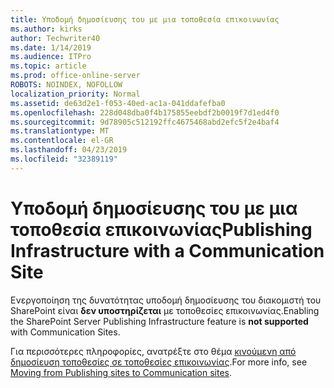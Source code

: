 ```yaml
---
title: Υποδομή δημοσίευσης του με μια τοποθεσία επικοινωνίας
ms.author: kirks
author: Techwriter40
ms.date: 1/14/2019
ms.audience: ITPro
ms.topic: article
ms.prod: office-online-server
ROBOTS: NOINDEX, NOFOLLOW
localization_priority: Normal
ms.assetid: de63d2e1-f053-40ed-ac1a-041ddafefba0
ms.openlocfilehash: 228d048dba0f4b175855eebdf2b0019f7d1ed4f0
ms.sourcegitcommit: 9d78905c512192ffc4675468abd2efc5f2e4baf4
ms.translationtype: MT
ms.contentlocale: el-GR
ms.lasthandoff: 04/23/2019
ms.locfileid: "32389119"
---
```

# <a name="publishing-infrastructure-with-a-communication-site"></a><span data-ttu-id="fd1d1-102">Υποδομή δημοσίευσης του με μια τοποθεσία επικοινωνίας</span><span class="sxs-lookup"><span data-stu-id="fd1d1-102">Publishing Infrastructure with a Communication Site</span></span>


<span data-ttu-id="fd1d1-103">Ενεργοποίηση της δυνατότητας υποδομή δημοσίευσης του διακομιστή του SharePoint είναι **δεν υποστηρίζεται** με τοποθεσίες επικοινωνίας.</span><span class="sxs-lookup"><span data-stu-id="fd1d1-103">Enabling the SharePoint Server Publishing Infrastructure feature is **not supported** with Communication Sites.</span></span> 
  
<span data-ttu-id="fd1d1-104">Για περισσότερες πληροφορίες, ανατρέξτε στο θέμα [κινούμενη από δημοσίευση τοποθεσίες σε τοποθεσίες επικοινωνίας](https://docs.microsoft.com/sharepoint/publishing-sites-classic-to-modern-experience).</span><span class="sxs-lookup"><span data-stu-id="fd1d1-104">For more info, see [Moving from Publishing sites to Communication sites](https://docs.microsoft.com/sharepoint/publishing-sites-classic-to-modern-experience).</span></span> 
  

